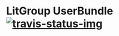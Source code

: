 LitGroup UserBundle [![travis-status-img]][travis-page]
===================






[travis-page]: https://travis-ci.org/LitGroup/LitGroupUserBundle
[travis-status-img]: https://travis-ci.org/LitGroup/LitGroupUserBundle.png?branch=master "Build Status"
